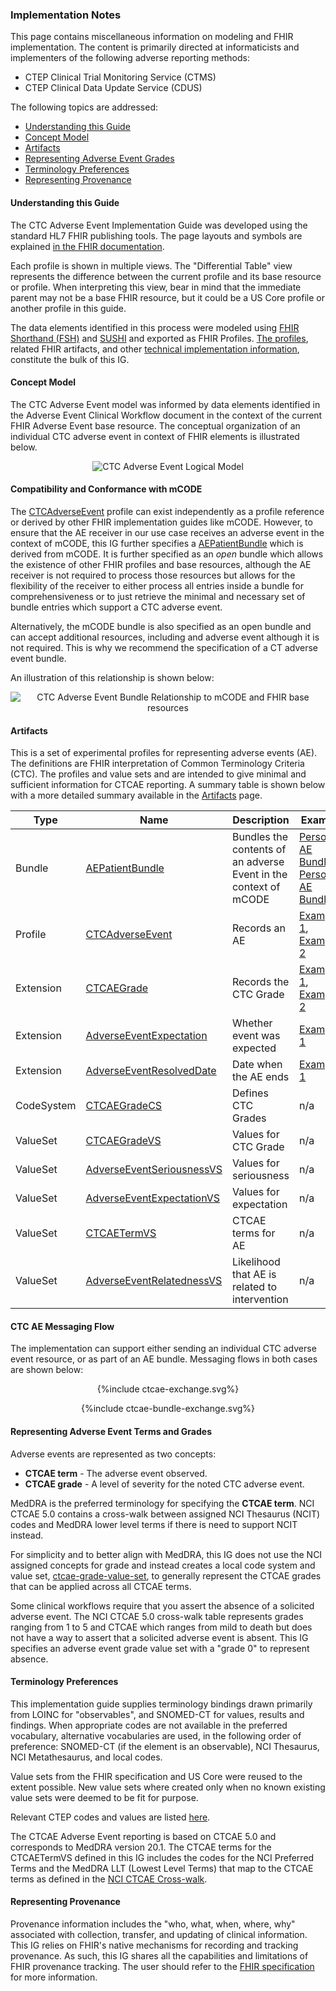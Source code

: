 ### Implementation Notes

This page contains miscellaneous information on modeling and FHIR implementation. The content is primarily directed at informaticists and implementers of the following adverse reporting methods:
* CTEP Clinical Trial Monitoring Service (CTMS)
* CTEP Clinical Data Update Service (CDUS)

The following topics are addressed:

* [Understanding this Guide](#understanding-this-guide)
* [Concept Model](#concept-model)
* [Artifacts](#artifacts)
* [Representing Adverse Event Grades](#representing-adverse-event-grades)
* [Terminology Preferences](#terminology-preferences)
* [Representing Provenance](#representing-provenance)

#### Understanding this Guide

The CTC Adverse Event Implementation Guide was developed using the standard HL7 FHIR publishing tools. The page layouts and symbols are explained [in the FHIR documentation](https://www.hl7.org/fhir/formats.html).

Each profile is shown in multiple views. The "Differential Table" view represents the difference between the current profile and its base resource or profile. When interpreting this view, bear in mind that the immediate parent may not be a base FHIR resource, but it could be a US Core profile or another profile in this guide.

The data elements identified in this process were modeled using [FHIR Shorthand (FSH)](http://build.fhir.org/ig/HL7/fhir-shorthand/) and [SUSHI](https://github.com/FHIR/sushi) and exported as FHIR Profiles. [The profiles](artifacts.html#2), related FHIR artifacts, and other [technical implementation information](implementation.html), constitute the bulk of this IG. 


#### Concept Model

The CTC Adverse Event model was informed by data elements identified in the Adverse Event Clinical Workflow document in the context of the current FHIR Adverse Event base resource. The conceptual organization of an individual CTC adverse event in context of FHIR elements is illustrated below.

<div style="text-align: center;">
<img src="mCODE-CTCAE-ConceptModel.svg" alt="CTC Adverse Event Logical Model" />
</div>


#### Compatibility and Conformance with mCODE

The [CTCAdverseEvent] profile can exist independently as a profile reference or derived by other FHIR implementation guides like mCODE. However, to ensure that the AE receiver in our use case receives an adverse event in the context of mCODE, this IG further specifies a [AEPatientBundle] which is derived from mCODE. It is further specified as an _open_ bundle which allows the existence of other FHIR profiles and base resources, although the AE receiver is not required to process those resources but allows for the flexibility of the receiver to either process all entries inside a bundle for comprehensiveness or to just retrieve the minimal and necessary set of bundle entries which support a CTC adverse event.

Alternatively, the mCODE bundle is also specified as an open bundle and can accept additional resources, including and adverse event although it is not required. This is why we recommend the specification of a CT adverse event bundle.

An illustration of this relationship is shown below:

<div style="text-align: center;">
<img src="AE-mCODE-Bundle.svg" alt="CTC Adverse Event Bundle Relationship to mCODE and FHIR base resources" />
</div>


#### Artifacts
This is a set of experimental profiles for representing adverse events (AE). The definitions are FHIR interpretation of Common Terminology Criteria (CTC). The profiles and value sets and are intended to give minimal and sufficient information for CTCAE reporting. A summary table is shown below with a more detailed summary available in the [Artifacts](artifacts.html) page.

| Type       | Name                            | Description                    | Example             |
| ---------- | ------------------------------- | -----------------------------  | ------------------- |
| Bundle     | [AEPatientBundle]               | Bundles the contents of an adverse Event in the context of mCODE  | [Persona1 AE Bundle], [Persona2 AE Bundle] |
| Profile    | [CTCAdverseEvent]               | Records an AE                  | [Example 1], [Example 2] |
| Extension  | [CTCAEGrade]                    | Records the CTC Grade          | [Example 1], [Example 2] |
| Extension  | [AdverseEventExpectation]       | Whether event was expected     | [Example 1]        |
| Extension  | [AdverseEventResolvedDate]      | Date when the AE ends          | [Example 1]        |
| CodeSystem | [CTCAEGradeCS]                  | Defines CTC Grades             | n/a                |
| ValueSet   | [CTCAEGradeVS]                  | Values for CTC Grade           | n/a                |
| ValueSet   | [AdverseEventSeriousnessVS]     | Values for seriousness         | n/a                |
| ValueSet   | [AdverseEventExpectationVS]     | Values for expectation         | n/a                |
| ValueSet   | [CTCAETermVS]                   | CTCAE terms for AE             | n/a                |
| ValueSet   | [AdverseEventRelatednessVS]     | Likelihood that AE is related to intervention | n/a |


[AEPatientBundle]: StructureDefinition-ae-patient-bundle.html
[Persona1 AE Bundle]: Bundle-ae-bundle-kaitlyn-compass-trial.html
[Persona2 AE Bundle]: Bundle-ae-bundle-persona-2.html
[CTCAdverseEvent]: StructureDefinition-ctc-adverse-event.html
[CTCAEGrade]: StructureDefinition-ctcae-grade.html
[AdverseEventExpectation]: StructureDefinition-adverse-event-expectation.html
[AdverseEventResolvedDate]: StructureDefinition-adverse-event-resolved-date.html
[CTCAEGradeCS]: CodeSystem-ctcae-grade-code-system.html
[CTCAEGradeVS]: ValueSet-ctcae-grade-value-set.html
[AdverseEventSeriousnessVS]: ValueSet-adverse-event-seriousness-value-set.html
[AdverseEventExpectationVS]: ValueSet-adverse-event-expectation-value-set.html
[CTCAETermVS]: ValueSet-ctcae-term-value-set.html
[AdverseEventRelatednessVS]: ValueSet-adverse-event-relatedness-value-set.html
[Example 1]: AdverseEvent-ctc-adverse-event-example-1.html
[Example 2]: AdverseEvent-ctc-adverse-event-example-2.html

#### CTC AE Messaging Flow

The implementation can support either sending an individual CTC adverse event resource, or as part of an AE bundle. Messaging flows in both cases are shown below:

<!-- If the image below is not wrapped in a div tag, the publisher tries to wrap text around the image, which is not desired. -->
<div style="text-align: center;">{%include ctcae-exchange.svg%}</div>
<p></p>
<p></p>

<!-- **** TO DO **** include a second PlantUML file which exchanges a bundle. We need 2 of them since the adverse event resource can be requested on its own without a bundle. -->
<div style="text-align: center;">{%include ctcae-bundle-exchange.svg%}</div>
<p></p>
<p></p>


#### Representing Adverse Event Terms and Grades

Adverse events are represented as two concepts:
* **CTCAE term** - The adverse event observed.
* **CTCAE grade** - A level of severity for the noted CTC adverse event.

MedDRA is the preferred terminology for specifying the **CTCAE term**. NCI CTCAE 5.0 contains a cross-walk between assigned NCI Thesaurus (NCIT) codes and MedDRA lower level terms if there is need to support NCIT instead.

For simplicity and to better align with MedDRA, this IG does not use the NCI assigned concepts for grade and instead creates a local code system and value set, [ctcae-grade-value-set](http://hl7.org/fhir/us/codexae/ValueSet/ctcae-grade-value-set), to generally represent the CTCAE grades that can be applied across all CTCAE terms.

Some clinical workflows require that you assert the absence of a solicited adverse event. The NCI CTCAE 5.0 cross-walk table represents grades ranging from 1 to 5 and CTCAE which ranges from mild to death but does not have a way to assert that a solicited adverse event is absent. This IG specifies an adverse event grade value set with a "grade 0" to represent absence.

#### Terminology Preferences

This implementation guide supplies terminology bindings drawn primarily from LOINC for "observables", and SNOMED-CT for values, results and findings. When appropriate codes are not available in the preferred vocabulary, alternative vocabularies are used, in the following order of preference: SNOMED-CT (if the element is an observable), NCI Thesaurus, NCI Metathesaurus, and local codes.

Value sets from the FHIR specification and US Core were reused to the extent possible. New value sets where created only when no known existing value sets were deemed to be fit for purpose.

Relevant CTEP codes and values are listed [here](https://ctep.cancer.gov/protocoldevelopment/codes_values.htm).

The CTCAE Adverse Event reporting is based on CTCAE 5.0 and corresponds to MedDRA version 20.1. The CTCAE terms for the CTCAETermVS defined in this IG includes the codes for the NCI Preferred Terms and the MedDRA LLT (Lowest Level Terms) that map to the CTCAE terms as defined in the [NCI CTCAE Cross-walk](https://evs.nci.nih.gov/ftp1/CTCAE/CTCAE_5.0/NCIt_CTCAE_5.0.xlsx).

#### Representing Provenance

Provenance information includes the "who, what, when, where, why" associated with collection, transfer, and updating of clinical information. This IG relies on FHIR's native mechanisms for recording and tracking provenance. As such, this IG shares all the capabilities and limitations of FHIR provenance tracking. The user should refer to the [FHIR specification](https://www.hl7.org/fhir/provenance.html) for more information.

